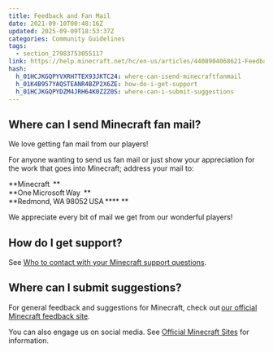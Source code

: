 ```yaml
---
title: Feedback and Fan Mail
date: 2021-09-10T00:48:16Z
updated: 2025-09-09T18:53:37Z
categories: Community Guidelines
tags:
  - section_27983753055117
link: https://help.minecraft.net/hc/en-us/articles/4408904068621-Feedback-and-Fan-Mail
hash:
  h_01HCJKGQPYVXRH7TEX93JKTC24: where-can-isend-minecraftfanmail
  h_01K4B957YAQSTEANR4BZP2X6ZE: how-do-i-get-support
  h_01HCJKGQPYDZM4JRH64K0ZZZ0S: where-can-i-submit-suggestions
---
```


## Where can I send Minecraft fan mail?  

We love getting fan mail from our players! 

For anyone wanting to send us fan mail or just show your appreciation for the work that goes into Minecraft; address your mail to:   

**Minecraft  **  
**One Microsoft Way  **  
**Redmond, WA 98052 USA **** **  

We appreciate every bit of mail we get from our wonderful players! 

## How do I get support?

See [Who to contact with your Minecraft support questions](../Performance-Troubleshooting/Who-to-contact-with-your-Minecraft-support-questions.md).

## Where can I submit suggestions? 

For general feedback and suggestions for Minecraft, check out [our official Minecraft feedback site](https://feedback.minecraft.net/hc/en-us).   

You can also engage us on social media. See [Official Minecraft Sites](./Official-Minecraft-Sites.md) for information.
